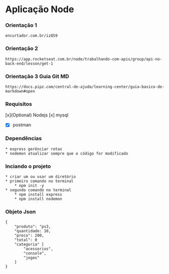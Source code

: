 # Aplicação Node
### Orientação 1
```
encurtador.com.br/izQS9
```
### Orientação 2
```
https://app.rocketseat.com.br/node/trabalhando-com-apis/group/api-no-back-end/lesson/get-1
```
### Orientação 3 Guia Git MD
```
https://docs.pipz.com/central-de-ajuda/learning-center/guia-basico-de-markdown#open
```
### Requisitos
[x]\(Optional) Nodejs
[x] mysql
* [x] postman

### Dependências
    * express gerênciar rotas
    * nodemon atualizar sempre que o código for modificado

### Inciando o projeto
    * criar um ou usar um diretório
    * primeiro comando no terminal
        * npm init -y
    * segundo comando no terminal
        * npm install express
        * npm install nodemon
### Objeto Json
~~~
{
    "produto": "ps3,
    "quantidade: 10,
    "preco": 200,
    "total": 0
    "categoria" [
        "acessorios",
        "console",
        "jogos"
    ]
}
~~~
